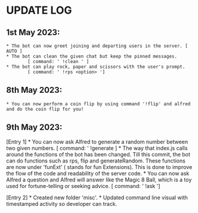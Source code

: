 # UPDATE LOG
## 1st May 2023:

    * The bot can now greet joining and departing users in the server. [ AUTO ]
    * The bot can clean the given chat but keep the pinned messages. 
            [ command: ' !clean ' ]
    * The bot can play rock, paper and scissors with the user's prompt. 
            [ command: ' !rps <option> ']

## 8th May 2023:

    * You can now perform a coin flip by using command '!flip' and alfred and do the coin flip for you!

## 9th May 2023:

[Entry 1]
    * You can now ask Alfred to generate a random number between two given numbers. 
            [ command: ' !generate <min> <max>]
    * The way that index.js calls around the functions of the bot has been changed. Till this commit, the bot can do functions such as rps, flip and generateRandom.
        These functions are now under 'funExt' ( stands for fun Extensions). 
        This is done to improve the flow of the code and readability of the server code.
    * You can now ask Alfred a question and Alfred will answer like the Magic 8 Ball, 
        which is a toy used for fortune-telling or seeking advice.
            [ command: ' !ask <any question> ']

[Entry 2]
    * Created new folder 'misc'.
    * Updated command line visual with timestamped activity so developer can track.
    


    
